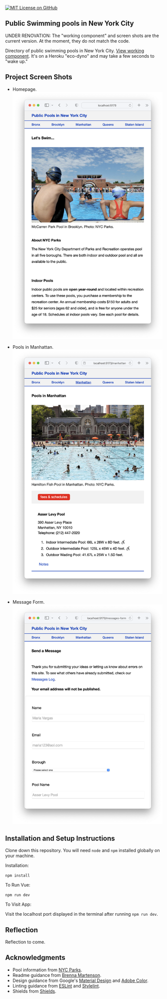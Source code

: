 [![MIT License on GitHub](https://img.shields.io/github/license/seankelliher/nyc-public-pools?style=flat-square)](/LICENSE.txt)
## Public Swimming pools in New York City

UNDER RENOVATION: The "working component" and screen shots are the current version. At the moment, they do not match the code.

Directory of public swimming pools in New York City. [View working component](https://nyc-public-pools.herokuapp.com). It's on a Heroku "eco-dyno" and may take a few seconds to "wake up."

## Project Screen Shots

* Homepage.
![screen shot of project](/screenshots/nyc-public-pools-screenshot1.png?s=600)

* Pools in Manhattan.
![screen shot of project](/screenshots/nyc-public-pools-screenshot2.png?s=600)

* Message Form.
![screen shot of project](/screenshots/nyc-public-pools-screenshot3.png?s=600)

## Installation and Setup Instructions

Clone down this repository. You will need `node` and `npm` installed globally on your machine.

Installation:

`npm install`  

To Run Vue:

`npm run dev`   

To Visit App:

Visit the localhost port displayed in the terminal after running `npm run dev`.

## Reflection

Reflection to come.

## Acknowledgments

* Pool information from [NYC Parks](https://www.nycgovparks.org/highlights/places-to-go/pools).
* Readme guidance from [Brenna Martenson](https://gist.github.com/martensonbj/6bf2ec2ed55f5be723415ea73c4557c4).
* Design guidance from Google's [Material Design](https://material.io/design) and [Adobe Color](https://color.adobe.com/trends).
* Linting guidance from [ESLint](https://eslint.org) and [Stylelint](https://stylelint.io).
* Shields from [Shields](https://shields.io).
